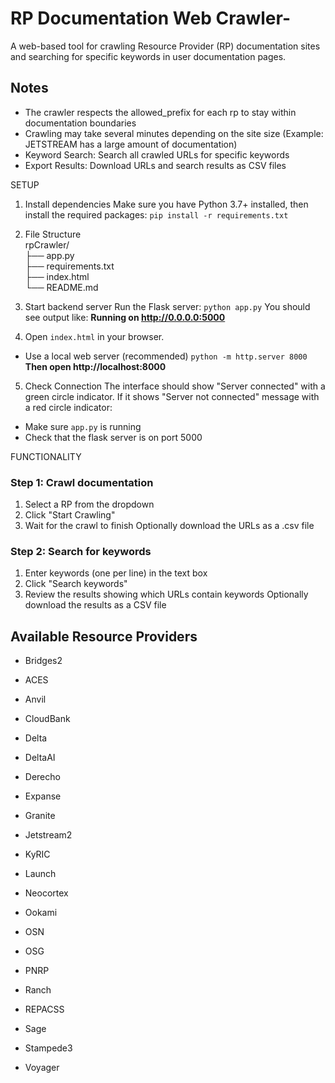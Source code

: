 # RP Documentation Web Crawler-
A web-based tool for crawling Resource Provider (RP) documentation sites and searching for specific keywords in user documentation pages.
## Notes
- The crawler respects the allowed_prefix for each rp to stay within documentation boundaries
- Crawling may take several minutes depending on the site size (Example: JETSTREAM has a large amount of documentation)
- Keyword Search: Search all crawled URLs for specific keywords
- Export Results: Download URLs and search results as CSV files

SETUP
1. Install dependencies
Make sure you have Python 3.7+ installed, then install the required packages:
```pip install -r requirements.txt```

3. File Structure <br>
rpCrawler/ <br>
├── app.py                 
├── requirements.txt       
├── index.html            
└── README.md             

4. Start backend server
Run the Flask server:
```python app.py```
You should see output like:
**Running on http://0.0.0.0:5000**

4. Open `index.html` in your browser. 
- Use a local web server (recommended)
```python -m http.server 8000```
**Then open http://localhost:8000**

5. Check Connection
The interface should show "Server connected" with a green circle indicator. If it shows "Server not connected" message with a red circle indicator:
- Make sure `app.py` is running
- Check that the flask server is on port 5000

FUNCTIONALITY
### Step 1: Crawl documentation
1. Select a RP from the dropdown
2. Click "Start Crawling"
3. Wait for the crawl to finish
Optionally download the URLs as a .csv file

### Step 2: Search for keywords
1. Enter keywords (one per line) in the text box
2. Click "Search keywords"
3. Review the results showing which URLs contain keywords
Optionally download the results as a CSV file

## Available Resource Providers
- Bridges2
- ACES
- Anvil
- CloudBank
- Delta
- DeltaAI
- Derecho
- Expanse
- Granite
- Jetstream2
- KyRIC
- Launch
- Neocortex
- Ookami
- OSN
- OSG
- PNRP
- Ranch
- REPACSS
- Sage
- Stampede3

- Voyager






